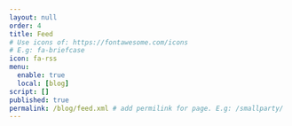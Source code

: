 ```yaml
---
layout: null
order: 4
title: Feed
# Use icons of: https://fontawesome.com/icons
# E.g: fa-briefcase
icon: fa-rss
menu:
  enable: true
  local: [blog]
script: []
published: true
permalink: /blog/feed.xml # add permilink for page. E.g: /smallparty/
---
```


<!-- Do not delete this file! -->
